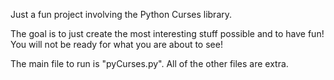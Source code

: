Just a fun project involving the Python Curses library.


The goal is to just create the most interesting stuff possible
and to have fun! You will not be ready for what you are
about to see!

The main file to run is "pyCurses.py".
All of the other files are extra.
